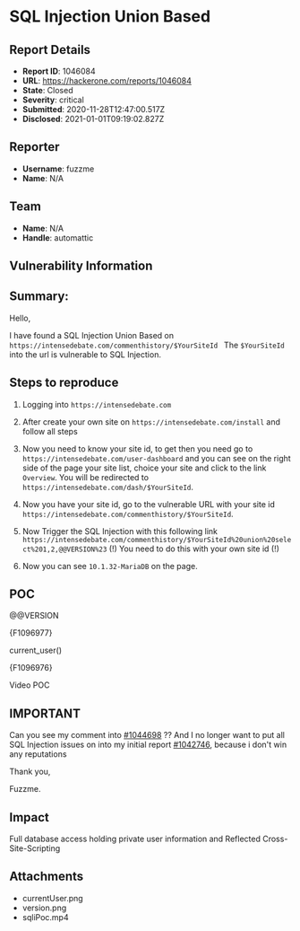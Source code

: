 # SQL Injection Union Based

## Report Details
- **Report ID**: 1046084
- **URL**: https://hackerone.com/reports/1046084
- **State**: Closed
- **Severity**: critical
- **Submitted**: 2020-11-28T12:47:00.517Z
- **Disclosed**: 2021-01-01T09:19:02.827Z

## Reporter
- **Username**: fuzzme
- **Name**: N/A

## Team
- **Name**: N/A
- **Handle**: automattic

## Vulnerability Information
## Summary:

Hello, 

I have found a SQL Injection Union Based on `https://intensedebate.com/commenthistory/$YourSiteId `
The `$YourSiteId` into the url is vulnerable to SQL Injection.

## Steps to reproduce

1.  Logging into `https://intensedebate.com`

2. After create your own site on `https://intensedebate.com/install` and follow all steps

3. Now you need to know your site id, to get then you need go to `https://intensedebate.com/user-dashboard` and you can see on the right side of the page your site list, choice your site and click to the link `Overview`.
You will be redirected to `https://intensedebate.com/dash/$YourSiteId`.

4. Now you have your site id,  go to the vulnerable URL with your site id `https://intensedebate.com/commenthistory/$YourSiteId`.
 
5. Now Trigger the SQL Injection with this following link `https://intensedebate.com/commenthistory/$YourSiteId%20union%20select%201,2,@@VERSION%23` (!) You need to do this with your own site id (!)

6. Now you can see `10.1.32-MariaDB` on the page.

## POC 

@@VERSION

{F1096977}

current_user()

{F1096976}

Video POC

## IMPORTANT
Can you see my comment into [#1044698](https://hackerone.com/reports/1044698) ??
 And I no longer want to put all SQL Injection issues on into my initial report [#1042746](https://hackerone.com/reports/1042746), because i don't win any reputations 

Thank you,

Fuzzme.

## Impact

Full database access holding private user information and Reflected Cross-Site-Scripting

## Attachments
- currentUser.png
- version.png
- sqliPoc.mp4

